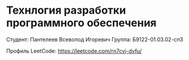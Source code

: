 # Технлогия разработки программного обеспечения

Студент: Пантелеев Всеволод Игоревич
Группа: Б9122-01.03.02-сп3

Профиль LeetCode: https://leetcode.com/rn7cvj-dvfu/